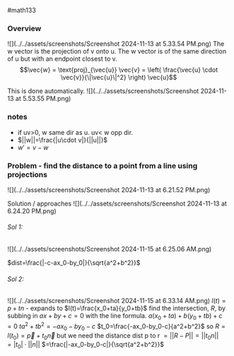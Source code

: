 #math133 
### Overview
![](../../assets/screenshots/Screenshot 2024-11-13 at 5.33.54 PM.png)
The w vector is the projection of v onto u. The w vector is of the same direction of u but with an endpoint closest to v.
$$\vec{w} = \text{proj}_{\vec{u}} \vec{v} = \left( \frac{\vec{u} \cdot \vec{v}}{\|\vec{u}\|^2} \right) \vec{u}$$

This is done automatically.
![](../../assets/screenshots/Screenshot 2024-11-13 at 5.53.55 PM.png)

### notes
- if uv>0, w same dir as u. uv< w opp dir.
- $||w||=\frac{|u\cdot v|}{||u||}$
- $w'=v-w$

### Problem - find the distance to a point from a line using projections
![](../../assets/screenshots/Screenshot 2024-11-13 at 6.21.52 PM.png)

Solution / approaches
![](../../assets/screenshots/Screenshot 2024-11-13 at 6.24.20 PM.png)
###### Sol 1: 
![](../../assets/screenshots/Screenshot 2024-11-15 at 6.25.06 AM.png)

$dist=\frac{|-c-ax_0-by_0|}{\sqrt{a^2+b^2}}$

###### Sol 2:
![](../../assets/screenshots/Screenshot 2024-11-15 at 6.33.14 AM.png)
$l(t)=p+tn$ - expands to $l(t)=\frac{x_0+ta}{y_0+tb}$
find the intersection, $R$, by subbing in $ax+by+c=0$ with the line formula.
$a(x_0+ta)+b(y_0+tb)+c=0$
$ta^2+tb^2=-ax_0-by_0-c$
$t_0=\frac{-ax_0-by_0-c}{a^2+b^2}$
so
$R=l(t_0)=\vec{p}+t_0\vec{n}$
but we need the distance
dist p to r $= ||R-P||=||t_0n||=|t_0|\cdot||n||$
$=\frac{|-ax_0-by_0-c|}{\sqrt{a^2+b^2}}$
